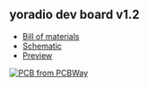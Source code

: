 ## yoradio dev board v1.2

- [Bill of materials](yodevbrd_v1.2_BOM.pdf)
- [Schematic](yodevbrd_v1.2_SCH.pdf)
- [Preview](yodevbrd_v1.2_PRV.jpg)

<a href="https://www.pcbway.com/project/shareproject/yoRadio_Dev_board_v1_2_935e56ed.html"><img src="https://www.pcbway.com/project/img/images/frompcbway-1220.png" alt="PCB from PCBWay" /></a>
